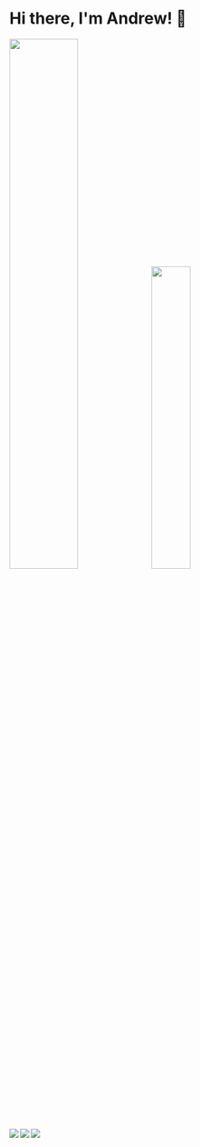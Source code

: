 # Hi there, I'm Andrew! 👋



<p align="left">
  <img width="49%" src="https://streak-stats.demolab.com/?user=avan3&theme=dark" />
<!-- <img width="49%" src="https://github-readme-stats.vercel.app/api?username=avan3&show_icons=true&theme=radical" /> -->
  <img width="37%" src="https://github-readme-stats.vercel.app/api/top-langs/?username=avan3&layout=compact" />
</p>

<img align="left" src="https://img.shields.io/badge/angular-%23DD0031.svg?style=for-the-badge&logo=angular&logoColor=white" />
<img align="left" src="https://img.shields.io/badge/react-%2320232a.svg?style=for-the-badge&logo=react&logoColor=%2361DAFB" />
<img align="left" src="https://img.shields.io/badge/spring-%236DB33F.svg?style=for-the-badge&logo=spring&logoColor=white" />

